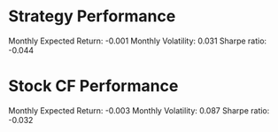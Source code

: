 # Strategy Performance
Monthly Expected Return: -0.001
Monthly Volatility: 0.031
Sharpe ratio: -0.044
# Stock CF Performance
Monthly Expected Return: -0.003
Monthly Volatility: 0.087
Sharpe ratio: -0.032
